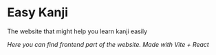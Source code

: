 # Easy Kanji
The website that might help you learn kanji easily

*Here you can find frontend part of the website. Made with Vite + React*
